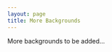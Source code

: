 ```yaml
---
layout: page
title: More Backgrounds
---
```


<p class="message">
  More backgrounds to be added...
</p>

